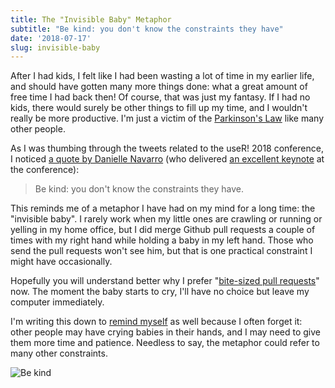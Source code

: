 ```yaml
---
title: The "Invisible Baby" Metaphor
subtitle: "Be kind: you don't know the constraints they have"
date: '2018-07-17'
slug: invisible-baby
---
```


After I had kids, I felt like I had been wasting a lot of time in my earlier life, and should have gotten many more things done: what a great amount of free time I had back then! Of course, that was just my fantasy. If I had no kids, there would surely be other things to fill up my time, and I wouldn't really be more productive. I'm just a victim of the [Parkinson's Law](https://en.wikipedia.org/wiki/Parkinson%27s_law) like many other people.

As I was thumbing through the tweets related to the useR! 2018 conference, I noticed [a quote by Danielle Navarro](https://twitter.com/Sevvandik/status/1017617366912360448) (who delivered [an excellent keynote](https://slides.com/djnavarro/user2018/) at the conference):

> Be kind: you don't know the constraints they have.

This reminds me of a metaphor I have had on my mind for a long time: the "invisible baby". I rarely work when my little ones are crawling or running or yelling in my home office, but I did merge Github pull requests a couple of times with my right hand while holding a baby in my left hand. Those who send the pull requests won't see him, but that is one practical constraint I might have occasionally.

Hopefully you will understand better why I prefer "[bite-sized pull requests](/en/2018/02/bite-sized-pull-requests/)" now. The moment the baby starts to cry, I'll have no choice but leave my computer immediately.

I'm writing this down to [remind myself](https://twitter.com/tjmahr/status/1017415868517683200) as well because I often forget it: other people may have crying babies in their hands, and I may need to give them more time and patience. Needless to say, the metaphor could refer to many other constraints.

![Be kind](https://slides.yihui.name/gif/overhead-bin.gif)
